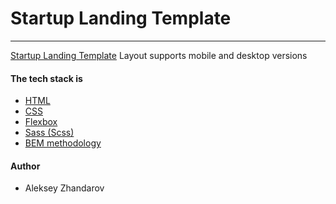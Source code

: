 # Startup Landing Template

---

[Startup Landing Template](https://alekseyrd88.github.io/startup-landing-template-gromcode/)
Layout supports mobile and desktop versions

#### The tech stack is

-   [HTML](https://en.wikipedia.org/wiki/HTML5)
-   [CSS](https://en.wikipedia.org/wiki/Cascading_Style_Sheets)
-   [Flexbox](https://en.wikipedia.org/wiki/CSS_Flexible_Box_Layout)
-   [Sass (Scss)](https://sass-lang.com/)
-   [BEM methodology](https://en.bem.info/methodology/)

#### Author

-   Aleksey Zhandarov
